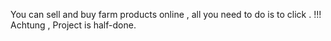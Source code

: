 You can sell and buy farm products online , all you need to do is to click .
!!! Achtung , Project is half-done.
